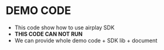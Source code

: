# DEMO CODE   

* This code show how to use airplay SDK                      
* **THIS CODE CAN NOT RUN**                        
* We can provide whole demo code + SDK lib + document                                                                                                                                    

 
